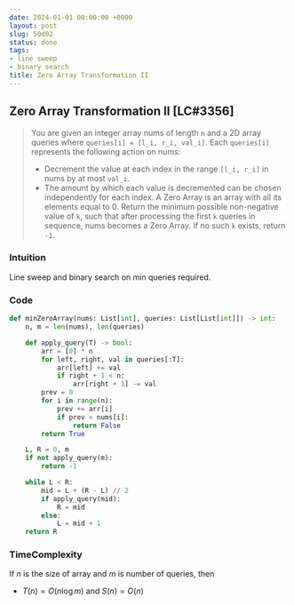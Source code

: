 ```yaml
---
date: 2024-01-01 00:00:00 +0000
layout: post
slug: 50d02
status: done
tags:
- line sweep
- binary search
title: Zero Array Transformation II
---
```


## Zero Array Transformation II [LC#3356]
> You are given an integer array nums of length `n` and a 2D array queries where `queries[i] = [l_i, r_i, val_i]`. Each `queries[i]` represents the following action on nums:
> - Decrement the value at each index in the range `[l_i, r_i]` in nums by at most `val_i`. 
> - The amount by which each value is decremented can be chosen independently for each index.
> A Zero Array is an array with all its elements equal to 0. Return the minimum possible non-negative value of `k`, such that after processing the first `k` queries in sequence, nums becomes a Zero Array. If no such `k` exists, return `-1`.


### Intuition
Line sweep and binary search on min queries required.

### Code
```python
def minZeroArray(nums: List[int], queries: List[List[int]]) -> int:
    n, m = len(nums), len(queries)

    def apply_query(T) -> bool:
        arr = [0] * n
        for left, right, val in queries[:T]:
            arr[left] += val
            if right + 1 < n:
                arr[right + 1] -= val
        prev = 0
        for i in range(n):
            prev += arr[i]
            if prev < nums[i]:
                return False
        return True

    L, R = 0, m
    if not apply_query(m):
        return -1

    while L < R:
        mid = L + (R - L) // 2
        if apply_query(mid):
            R = mid
        else:
            L = mid + 1
    return R
```

### TimeComplexity
If $n$ is the size of array and $m$ is number of queries, then
- $T(n) = O(n \log m)$ and $S(n) = O(n)$
